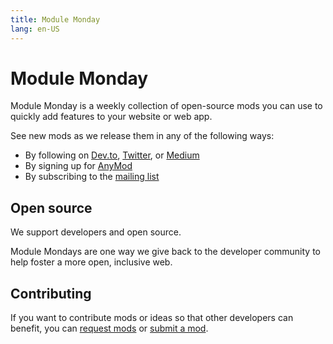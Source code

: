 ```yaml
---
title: Module Monday
lang: en-US
---
```


# Module Monday

Module Monday is a weekly collection of open-source mods you can use to quickly add features to your website or web app.

See new mods as we release them in any of the following ways:

- By following on [Dev.to](https://dev.to/tyrw), [Twitter](https://twitter.com/AnymodDev), or [Medium](https://medium.com/anymod)
- By signing up for [AnyMod](https://anymod.com)
- By subscribing to the [mailing list](https://anymod.us17.list-manage.com/subscribe?u=8d6f80723bc1252c9882e7d3f&id=b334c54b7e)

## Open source

We support developers and open source.

Module Mondays are one way we give back to the developer community to help foster a more open, inclusive web.

## Contributing

If you want to contribute mods or ideas so that other developers can benefit, you can [request mods](https://guide.anymod.com/v1/community/requests.html) or [submit a mod](https://guide.anymod.com/v1/community/contributing.html).
